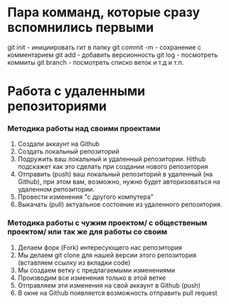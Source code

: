 # Пара комманд, которые сразу вспомнились первыми

git init - инициировать гит в папку
git commit -m - сохранение с комментарием
git add - добавить версионность
git log - посмотреть коммиты
git branch - посмотреть списко веток
и т.д и т.п.

# Работа с удаленными репозиториями

### Методика работы над своими проектами

1. Создали аккаунт на Github
2. Создать локальный репозиторий
3. Подружить ваш локальный и удаленный репозитории. Hithub подскажет как это сделать при создании нового репозитория
4. Отправить (push) ваш локальный репозиторий в удаленный (на Github), при этом вам, возможно, нужно будет авторизоваться на удаленном репозитории.
5. Провести изменения "с другого компутера"
6. Выкачать (pull) актуальное состояние из удаленного репозитория.

### Методика работы с чужим проектом/ с общественым проектом/ или так же для работы со своим

1. Делаем форк (Fork) интересующего нас репозитория
2. Мы делаем git clone для нашей версии этого репозитория (вставляем ссылку из вкладки code)
3. Мы создаем ветку с предлагаемыми изменениями
4. Производим все изменения только в этой ветке
5. Отправляем эти изменения на свой аккаунт в Github (push)
6. В окне на Github появляется возможность отправить pull request